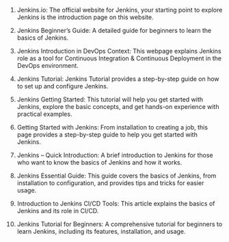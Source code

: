 

1. Jenkins.io:  The official website for Jenkins, your starting point to explore Jenkins is the introduction page on this website.

2. Jenkins Beginner’s Guide: A detailed guide for beginners to learn the basics of Jenkins.

3. Jenkins Introduction in DevOps Context: This webpage explains Jenkins role as a tool for Continuous Integration & Continuous Deployment in the DevOps environment.

4. Jenkins Tutorial: Jenkins Tutorial provides a step-by-step guide on how to set up and configure Jenkins.

5. Jenkins Getting Started: This tutorial will help you get started with Jenkins, explore the basic concepts, and get hands-on experience with practical examples.

6. Getting Started with Jenkins: From installation to creating a job, this page provides a step-by-step guide to help you get started with Jenkins.

7. Jenkins – Quick Introduction: A brief introduction to Jenkins for those who want to know the basics of Jenkins and how it works.

8. Jenkins Essential Guide: This guide covers the basics of Jenkins, from installation to configuration, and provides tips and tricks for easier usage.

9. Introduction to Jenkins CI/CD Tools: This article explains the basics of Jenkins and its role in CI/CD.

10. Jenkins Tutorial for Beginners: A comprehensive tutorial for beginners to learn Jenkins, including its features, installation, and usage.